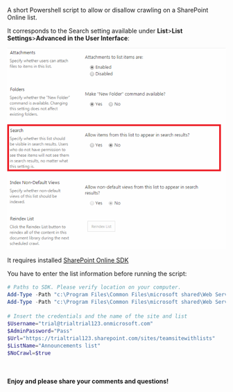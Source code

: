A short Powershell script to allow or disallow crawling on a SharePoint Online list.

 It corresponds to the Search setting available under **List**>**List Settings**>**Advanced in the User Interface**:

<img src="../Allow or disallow list items to appear in search/NoCrawl.png">

It requires installed  [SharePoint Online SDK](http://www.microsoft.com/en-us/download/details.aspx?id=42038)

You have to enter the list information before running the script:

```PowerShell
# Paths to SDK. Please verify location on your computer. 
Add-Type -Path "c:\Program Files\Common Files\microsoft shared\Web Server Extensions\15\ISAPI\Microsoft.SharePoint.Client.dll"  
Add-Type -Path "c:\Program Files\Common Files\microsoft shared\Web Server Extensions\15\ISAPI\Microsoft.SharePoint.Client.Runtime.dll"  
 
# Insert the credentials and the name of the site and list 
$Username="trial@trialtrial123.onmicrosoft.com" 
$AdminPassword="Pass" 
$Url="https://trialtrial123.sharepoint.com/sites/teamsitewithlists" 
$ListName="Announcements list" 
$NoCrawl=$true
```


 <br/><br/>
<b>Enjoy and please share your comments and questions!</b>
 
